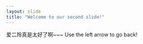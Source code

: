 ```yaml
---
layout: slide
title: "Welcome to our second slide!"
---
```

爱二玲真是太好了啊~~~
Use the left arrow to go back!
